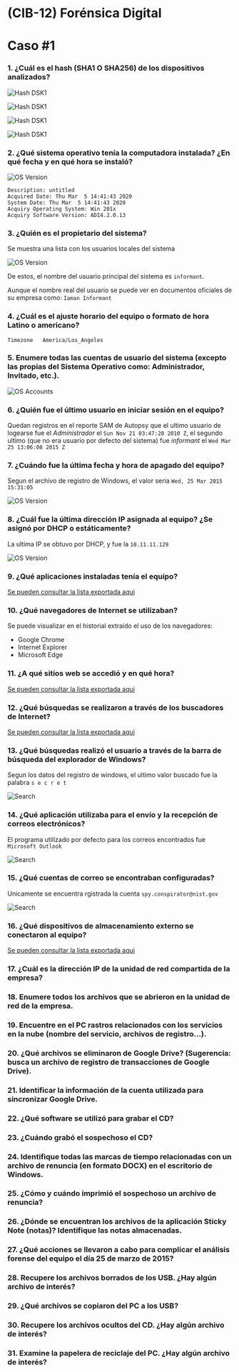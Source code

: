 # (CIB-12) Forénsica Digital
# Caso #1

### 1.	¿Cuál es el hash (SHA1 O SHA256) de los dispositivos analizados?

![Hash DSK1](/img/1/DSK1.png)

![Hash DSK1](/img/1/RMV1.png)

![Hash DSK1](/img/1/RMV2.png)

![Hash DSK1](/img/1/RMV3.png)

### 2.	¿Qué sistema operativo tenía la computadora instalada? ¿En qué fecha y en qué hora se instaló?

![OS Version](/img/2/OSVer.png)
```
Description: untitled
Acquired Date: Thu Mar  5 14:41:43 2020
System Date: Thu Mar  5 14:41:43 2020
Acquiry Operating System: Win 201x
Acquiry Software Version: ADI4.2.0.13
```

### 3.	¿Quién es el propietario del sistema?

Se muestra una lista con los usuarios locales del sistema

![OS Version](/img/3/List.png)

De estos, el nombre del usuario principal del sistema es `informant`.

Aunque el nombre real del usuario se puede ver en documentos oficiales de su empresa como:
`Iaman Informant`

### 4.	¿Cuál es el ajuste horario del equipo o formato de hora Latino o americano?

`Timezone	America/Los_Angeles`

### 5.	Enumere todas las cuentas de usuario del sistema (excepto las propias del Sistema Operativo como: Administrador, Invitado, etc.).

![OS Accounts](/img/3/List.png)

### 6.	¿Quién fue el último usuario en iniciar sesión en el equipo?

Quedan registros en el reporte SAM de Autopsy que el ultimo usuario de logearse fue el *Administrador* el `Sun Nov 21 03:47:20 2010 Z`, el segundo ultimo (que no era usuario por defecto del sistema) fue *informant* el `Wed Mar 25 13:06:08 2015 Z`

### 7.	¿Cuándo fue la última fecha y hora de apagado del equipo?

Segun el archivo de registro de Windows, el valor seria `Wed, 25 Mar 2015 15:31:05`

![OS Version](/img/7/image.png)

### 8.	¿Cuál fue la última dirección IP asignada al equipo? ¿Se asignó por DHCP o estáticamente?

La ultima IP se obtuvo por DHCP, y fue la `10.11.11.129`

![OS Version](/img/8/image.png)

### 9.	¿Qué aplicaciones instaladas tenía el equipo?

[Se pueden consultar la lista exportada aqui](/Programs.md)

### 10.	¿Qué navegadores de Internet se utilizaban?

Se puede visualizar en el historial extraido el uso de los navegadores:
- Google Chrome
- Internet Explorer
- Microsoft Edge

### 11.	¿A qué sitios web se accedió y en qué hora?

[Se pueden consultar la lista exportada aqui](/WebHistory.md)

### 12.	¿Qué búsquedas se realizaron a través de los buscadores de Internet?

[Se pueden consultar la lista exportada aqui](/WebSeach.md)

### 13.	¿Qué búsquedas realizó el usuario a través de la barra de búsqueda del explorador de Windows?

Segun los datos del registro de windows, el ultimo valor buscado fue la palabra `s e c r e t`

![Search](/img/13/image.png)

### 14.	¿Qué aplicación utilizaba para el envío y la recepción de correos electrónicos?

El programa utilizado por defecto para los correos encontrados fue `Microsoft Outlook`

![Search](/img/14/image.png)

### 15.	¿Qué cuentas de correo se encontraban configuradas?

Unicamente se encuentra rgistrada la cuenta `spy.conspirator@nist.gov`

![Search](/img/15/image.png)

### 16.	¿Qué dispositivos de almacenamiento externo se conectaron al equipo?

[Se pueden consultar la lista exportada aqui](/WebSeach.md)

### 17.	¿Cuál es la dirección IP de la unidad de red compartida de la empresa?



### 18.	Enumere todos los archivos que se abrieron en la unidad de red de la empresa.
### 19.	Encuentre en el PC rastros relacionados con los servicios en la nube (nombre del servicio, archivos de registro…).
### 20.	¿Qué archivos se eliminaron de Google Drive? (Sugerencia: busca un archivo de registro de transacciones de Google Drive).
### 21.	Identificar la información de la cuenta utilizada para sincronizar Google Drive.
### 22.	¿Qué software se utilizó para grabar el CD?
### 23.	¿Cuándo grabó el sospechoso el CD?
### 24.	Identifique todas las marcas de tiempo relacionadas con un archivo de renuncia (en formato DOCX) en el escritorio de Windows.
### 25.	¿Cómo y cuándo imprimió el sospechoso un archivo de renuncia?
### 26.	¿Dónde se encuentran los archivos de la aplicación Sticky Note (notas)? Identifique las notas almacenadas.
### 27.	¿Qué acciones se llevaron a cabo para complicar el análisis forense del equipo el día 25 de marzo de 2015?
### 28.	Recupere los archivos borrados de los USB. ¿Hay algún archivo de interés?
### 29.	¿Qué archivos se copiaron del PC a los USB?
### 30.	Recupere los archivos ocultos del CD. ¿Hay algún archivo de interés?
### 31.	Examine la papelera de reciclaje del PC. ¿Hay algún archivo de interés?
